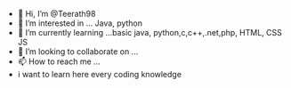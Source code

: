 - 👋 Hi, I’m @Teerath98
- 👀 I’m interested in ... Java, python 
- 🌱 I’m currently learning ...basic java, python,c,c++,.net,php, HTML, CSS JS 
- 💞️ I’m looking to collaborate on ...
- 📫 How to reach me ...
- i want to learn here every coding knowledge 

<!---
Teerath98/Teerath98 is a ✨ special ✨ repository because its `README.md` (this file) appears on your GitHub profile.
You can click the Preview link to take a look at your changes.
--->
